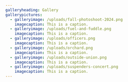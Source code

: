 ```yaml
---
galleryheading: Gallery
gallerypictures:
  - galleryimage: /uploads/fall-photoshoot-2024.png
    imagecaption: This is a caption.
  - galleryimage: /uploads/fuel-and-fuddle.png
    imagecaption: This is a caption.
  - galleryimage: /uploads/officers.png
    imagecaption: This is a caption.
  - galleryimage: /uploads/orchard.png
    imagecaption: This is a caption.
  - galleryimage: /uploads/outside-union.png
    imagecaption: This is a caption.
  - galleryimage: /uploads/suspenders-concert.png
    imagecaption: This is a caption.
---
```

